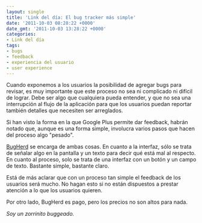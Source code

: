 ```yaml
---
layout: single
title: 'Link del día: El bug tracker más simple'
date: '2011-10-03 08:28:22 +0000'
date_gmt: '2011-10-03 13:28:22 +0000'
categories:
- Link del día
tags:
- bugs
- feedback
- experiencia del usuario
- user experience
---
```


Cuando exponemos a los usuarios la posibilidad de agregar bugs para revisar, es muy importante que este proceso no sea ni complicado ni difícil de lograr. Debe ser algo que cualquiera pueda entender, y que no sea una interrupción al flujo de la aplicación para que los usuarios puedan reportar también detalles que necesiten ser arreglados.

Si han visto la forma en la que Google Plus permite dar feedback, habrán notado que, aunque es una forma simple, involucra varios pasos que hacen del proceso algo "pesado".

[BugHerd](http://www.bugherd.com/) se encarga de ambas cosas. En cuanto a la interfaz, sólo se trata de señalar algo en la pantalla y un texto para decir qué está mal al respecto. En cuanto al proceso, solo se trata de una interfaz con un botón y un campo de texto. Bastante simple, bastante claro.

Está de más aclarar que con un proceso tan simple el feedback de los usuarios será mucho. No hagan esto si no están dispuestos a prestar atención a lo que los usuarios quieren.

Por otro lado, BugHerd es pago, pero los precios no son altos para nada.

_Soy un zorrinito buggeado._
